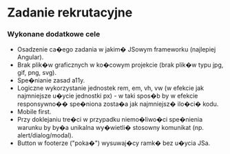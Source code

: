 # Zadanie rekrutacyjne

### Wykonane dodatkowe cele
- Osadzenie ca�ego zadania w jakim� JSowym frameworku (najlepiej Angular).
- Brak plik�w graficznych w ko�cowym projekcie (brak plik�w typu jpg, gif, png, svg).
- Spe�nianie zasad a11y.
- Logiczne wykorzystanie jednostek rem, em, vh, vw (w efekcie jak najmniejsze u�ycie jednostki px) - w taki spos�b by w efekcie responsywno�� spe�niona zosta�a jak najmniejsz� ilo�ci� kodu.
- Mobile first.
- Przy doklejaniu tre�ci w przypadku niemo�liwo�ci spe�nienia warunku by by�a unikalna wy�wietli� stosowny komunikat (np. alert/dialog/modal).
- Button w footerze ("poka�") wysuwaj�cy ramk� bez u�ycia JSa.
